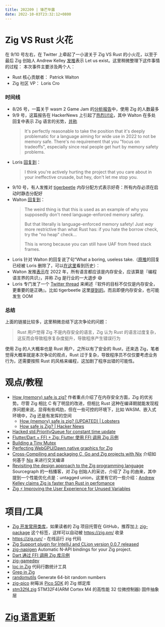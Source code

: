 ```yaml
---
title: 202209 | 锋芒毕露
date: 2022-10-03T23:32:12+0800
---
```


# Zig VS Rust 火花

在 9/10 号左右，在 Twitter 上牵起了一小波关于 Zig VS Rust 的小火花，以至于最后 Zig 创始人 Andrew Kelley [发推](https://twitter.com/andy_kelley/status/1568679389113757698)表示 Let us exist。这里稍微整理下这件事情的过程：
本次事件主要涉及两个人：

- Rust 核心贡献者： Patrick Walton
- Zig 社区 VP： Loris Cro

### 时间线

- 8/26 号，一篇关于 wasm 2 Game Jam 的[分析报告](https://wasm4.org/blog/jam-2-results/)中，使用 Zig 的人数最多
- 9/9 号，这篇报告在 HackerNews 上引起了[热烈讨论](https://news.ycombinator.com/item?id=32777636)，其中 Walton 在多处回复中表示 Zig 语言的劣势，[并称](https://news.ycombinator.com/item?id=32782842)
  > It's perfectly reasonable to take the position that it's deeply problematic for a language aiming for wide use in 2022 to not be memory safe. There's no requirement that you "focus on tradeoffs", especially since real people get hurt by memory safety problems.
- Loris [回复到](https://news.ycombinator.com/item?id=32785380)：
  > I think you're actively hurting the project that you care about in your ineffective crusade, but hey, don't let me stop you.
- 9/10 号，有人发推对 [tigerbeetle](https://github.com/tigerbeetledb/tigerbeetle/blob/main/docs/TIGER_STYLE.md#safety) 内存分配方式表示好奇：所有内存必须在启动时静态分配好
- Walton [回复到](https://mobile.twitter.com/pcwalton/status/1568498326496247809)：
  > The weird thing is that this is used as an example of why you supposedly don't need language-enforced memory safety.
  >
  > But that literally is language-enforced memory safety! Just _way_ more restrictive than what Rust has: if you hate the borrow check, try the "no heap" check...
  >
  > This is wrong because you can still have UAF from freed stack frames.
- Loris 针对 Walton 的回复说了句“What a boring, useless take.（[原推](https://mobile.twitter.com/kripken/status/1568428308131622913)的回复已经被 Loris 删除了，可以[在这里](https://archive.ph/jq3kw#selection-1275.0-1275.30)看到历史）：
- Walton 发推[表示](https://mobile.twitter.com/pcwalton/status/1568302065851707392)在 2022 年，所有语言都应该是内存安全，应该算是『编程语言界的共识』，并称 Zig 是行业的一大退步 😅
- Loris 专门发了一个 [Twitter thread](https://twitter.com/croloris/status/1568573729940164608?s=21&t=v2Dj_F2f_kUzZDQps5KjtQ) 来阐述『软件的目标不仅仅是内存安全，更重要的是正确』。比如 tigerbeetle 这里[提到的](https://github.com/tigerbeetledb/tigerbeetle/blob/main/docs/DESIGN.md)。而且即便内存安全，也可能发生 OOM

### 总结

上面的链接比较多，这里稍微总结下这次争论的问题：

> Rust 用户觉得 Zig 不是内存安全的语言，Zig 认为 Rust 的语言过度复杂，这反而会导致程序复杂度挺升，导致程序产生错误行为

使用 Zig 的人大概率也是 Rust 用户，之所以有了安全的 Rust，还来选 Zig，笔者觉得大概率就是本次争论的观点，Rust 过于复杂，导致程序员不仅仅要考虑业务行为，还需要按照 Rust 的风格来编程，这加剧了程序出错的可能性。

# 观点/教程

- [How (memory) safe is zig?](https://www.scattered-thoughts.net/writing/how-safe-is-zig/) 作者重点介绍了在内存安全方面，Zig 的优劣势。尽管 Zig 相比 C 有了明显的改进，但相比 Rust 这种在编译期就能发现程序问题来说，显得有些鸡肋，但在一些可控的环境下，比如 WASM、嵌入式环境中，Zig 还是有发挥的空间
  - [How (memory) safe is zig? (UPDATED) | Lobsters](https://lobste.rs/s/nw7hsd)
  - [How safe is Zig? | Hacker News](https://news.ycombinator.com/item?id=31850347)
- [Hacked std.PriorityQueue for constant time update](https://www.reddit.com/r/Zig/comments/x8fxqr/hacked_stdpriorityqueue_for_constant_time_update/)
- [Flutter/Dart + FFI + Zig: Flutter 使用 FFI 调用 Zig 示例](https://github.com/zigcc/forum/discussions/21)
- [Building a Tiny Mutex](https://zig.news/kprotty/building-a-tiny-mutex-537k)
- [Perfecting WebGPU/Dawn native graphics for Zig](https://devlog.hexops.com/2022/perfecting-webgpu-native/)
- [Cross-Compiling and packaging C, Go and Zig projects with Nix](https://flyx.org/cross-packaging/) 介绍如何基于 [Nix](https://nixos.org/) 来进行交叉编译
- [Revisiting the design approach to the Zig programming language](https://about.sourcegraph.com/blog/zig-programming-language-revisiting-design-approach) Sourcegraph 的一档播客，对 Zig 创始人的采访，介绍了 Zig 的由来，其中提到一个性能优化点是：untagged union，这里有它的一些介绍：[Andrew Kelley claims Zig is faster than Rust in perfomance](https://www.reddit.com/r/rust/comments/s5caye/comment/hsz6uf0/?utm_source=share&utm_medium=web2x&context=3)
- [Zig ⚡ Improving the User Experience for Unused Variables](https://vimeo.com/748218307)

# 项目/工具

- [Zig 开发常用类库](https://github.com/zigcc/forum/discussions/28)，如果读者的 Zig 项目托管在 GitHub，推荐加上 [zig-package](https://github.com/topics/zig-package) 这个标签，这样可以自动被 https://zig.pm/ 收录
- https://zig.run/ - 在线运行 zig 代码
- [Zig Support plugin for IntelliJ and CLion version 0.0.7 released](https://zig.news/marioariasc/zig-support-plugin-for-intellij-and-clion-version-007-released-1en8)
- [zig-napigen](https://github.com/cztomsik/zig-napigen) Automatic N-API bindings for your Zig project.
- [Dart 通过 FFI 调用 Zig 库示例](https://github.com/better-dart/learn-dart/blob/main/packages/ffi-binding/example/main.dart#L31)
- [zig-gamedev](https://github.com/michal-z/zig-gamedev)
- [loc in Zig](https://github.com/jiacai2050/loc) 代码行数统计工具
- [Grep in Zig](https://github.com/EclesioMeloJunior/zig-grep)
- [randomutils](https://gitlab.com/hdante/randomutils) Generate 64-bit random numbers
- [zig-pico](https://github.com/paperdev-code/zig-pico) 树莓派 [Pico SDK](https://github.com/raspberrypi/pico-sdk) 的 Zig 绑定库
- [stm32f4.zig](https://github.com/moonxraccoon/stm32f4.zig) STM32F4(ARM Cortex M4 的高性能 32 位微控制器) 固件抽象层

# [Zig 语言更新](https://github.com/ziglang/zig/pulls?q=+is%3Aclosed+is%3Apr+closed%3A2022-09-01..2022-10-01+)
